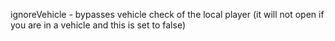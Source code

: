 ignoreVehicle - bypasses vehicle check of the local player (it will not open if you are in a vehicle and this is set to false)